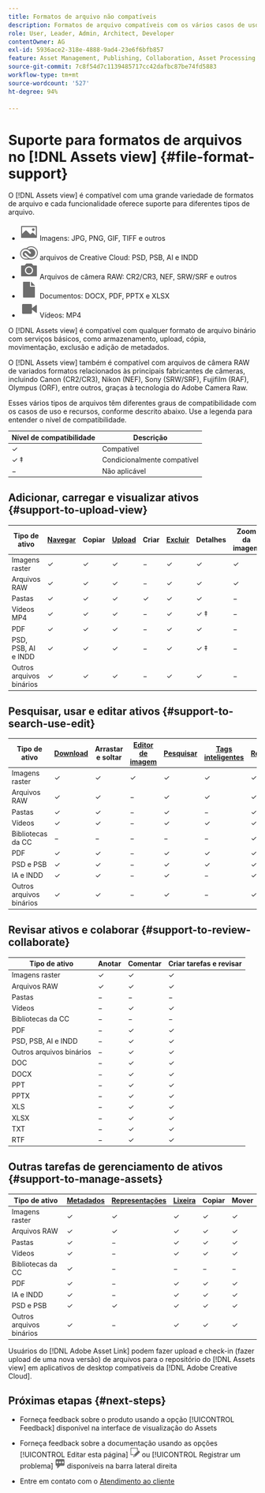 ```yaml
---
title: Formatos de arquivo não compatíveis
description: Formatos de arquivo compatíveis com os vários casos de uso do  [!DNL Assets view]
role: User, Leader, Admin, Architect, Developer
contentOwner: AG
exl-id: 5936ace2-318e-4888-9ad4-23e6f6bfb857
feature: Asset Management, Publishing, Collaboration, Asset Processing
source-git-commit: 7c8f54d7c1139485717cc42dafbc87be74fd5883
workflow-type: tm+mt
source-wordcount: '527'
ht-degree: 94%

---
```


# Suporte para formatos de arquivos no [!DNL Assets view] {#file-format-support}

O [!DNL Assets view] é compatível com uma grande variedade de formatos de arquivo e cada funcionalidade oferece suporte para diferentes tipos de arquivo.

* ![ícone de tipo de arquivo de imagem](assets/image-icon.svg) Imagens: JPG, PNG, GIF, TIFF e outros
* ![ícone do creative cloudtype](assets/creative-cloud-files.svg) arquivos de Creative Cloud: PSD, PSB, AI e INDD
* ![ícone de tipo de câmera](assets/camera-icon.svg) Arquivos de câmera RAW: CR2/CR3, NEF, SRW/SRF e outros
* ![ícone de tipo de arquivo do documento](assets/document-icon.svg) Documentos: DOCX, PDF, PPTX e XLSX
* ![ícone de tipo de arquivo de vídeo](assets/video-icon.svg) Vídeos: MP4

O [!DNL Assets view] é compatível com qualquer formato de arquivo binário com serviços básicos, como armazenamento, upload, cópia, movimentação, exclusão e adição de metadados.

O [!DNL Assets view] também é compatível com arquivos de câmera RAW de variados formatos relacionados às principais fabricantes de câmeras, incluindo Canon (CR2/CR3), Nikon (NEF), Sony (SRW/SRF), Fujifilm (RAF), Olympus (ORF), entre outros, graças à tecnologia do Adobe Camera Raw.

Esses vários tipos de arquivos têm diferentes graus de compatibilidade com os casos de uso e recursos, conforme descrito abaixo. Use a legenda para entender o nível de compatibilidade.

| Nível de compatibilidade | Descrição |
|-------------------|-------------------------|
| ✓ | Compatível |
| ✓ ‡ | Condicionalmente compatível |
| − | Não aplicável |

## Adicionar, carregar e visualizar ativos {#support-to-upload-view}

<!-- TBD: For AEM, AI files require the PDF option to be selected when saving the AI file.
-->

| Tipo de ativo | [Navegar](/help/assets/navigate-assets-view.md) | Copiar | [Upload](/help/assets/add-delete-assets-view.md) | Criar | [Excluir](/help/assets/add-delete-assets-view.md#delete-assets) | Detalhes | Zoom da imagem | [Visualizado recentemente](/help/assets/navigate-assets-view.md) |
|-------------------|----------|----------|----------|----------|----------|-------------------|------------|-----------------|
| Imagens raster | ✓ | ✓ | ✓ | − | ✓ | ✓ | ✓ | ✓ |
| Arquivos RAW | ✓ | ✓ | ✓ | − | ✓ | ✓ | ✓ | ✓ |
| Pastas | ✓ | ✓ | ✓ | ✓ | ✓ | ✓ | − | − |
| Vídeos MP4 | ✓ | ✓ | ✓ | − | ✓ | ✓ ‡ | − | ✓ |
| PDF | ✓ | ✓ | ✓ | − | ✓ | ✓ | − | ✓ |
| PSD, PSB, AI e INDD | ✓ | ✓ | ✓ | − | ✓ | ✓ ‡ | − | ✓ |
| Outros arquivos binários | ✓ | ✓ | ✓ | − | ✓ | ✓ | − | ✓ |

<!-- Hiding CC Libraries (considered beta) as per PM feedback.
| CC Libraries  | &#10003; | &minus;  | &#10003; | &#10003; | &#10003; | &#10003; | &minus;    | &minus;         |
-->

## Pesquisar, usar e editar ativos {#support-to-search-use-edit}

| Tipo de ativo | [Download](/help/assets/manage-organize-assets-view.md#download) | Arrastar e soltar | [Editor de imagem](/help/assets/edit-images-assets-view.md) | [Pesquisar](/help/assets/search-assets-view.md) | [Tags inteligentes](/help/assets/metadata-assets-view.md#tags) | [Renomear](/help/assets/manage-organize-assets-view.md) | [Versões](/help/assets/manage-organize-assets-view.md#versions-of-assets) |
|---------------|----------|---------------|--------------|----------|------------|----------|----------|
| Imagens raster | ✓ | ✓ | ✓ | ✓ | ✓ | ✓ | ✓ |
| Arquivos RAW | ✓ | ✓ | − | ✓ | ✓ | ✓ | ✓ | ✓ |
| Pastas | ✓ | ✓ | − | ✓ | − | ✓ | ✓ |
| Vídeos | ✓ | ✓ | − | ✓ | ✓ | ✓ | ✓ |
| Bibliotecas da CC | − | − | − | − | − | ✓ | ✓ |
| PDF | ✓ | ✓ | − | ✓ | ✓ | ✓ | ✓ |
| PSD e PSB | ✓ | ✓ | − | ✓ | ✓ | ✓ | ✓ |
| IA e INDD | ✓ | ✓ | − | ✓ | − | ✓ | ✓ |
| Outros arquivos binários | ✓ | ✓ | − | ✓ | − | ✓ | ✓ |


## Revisar ativos e colaborar {#support-to-review-collaborate}

| Tipo de ativo | Anotar | Comentar | Criar tarefas e revisar |
|---------------|----------|----------|-------------------------|
| Imagens raster | ✓ | ✓ | ✓ |
| Arquivos RAW | ✓ | ✓ | ✓ |
| Pastas | − | − | − |
| Vídeos | − | ✓ | ✓ |
| Bibliotecas da CC | − | − | − |
| PDF | − | ✓ | ✓ |
| PSD, PSB, AI e INDD | − | ✓ | ✓ |
| Outros arquivos binários | − | ✓ | ✓ |
| DOC | − | ✓ | ✓ |
| DOCX | − | ✓ | ✓ |
| PPT | − | ✓ | ✓ |
| PPTX | − | ✓ | ✓ |
| XLS | − | ✓ | ✓ |
| XLSX | − | ✓ | ✓ |
| TXT | − | ✓ | ✓ |
| RTF | − | ✓ | ✓ |

## Outras tarefas de gerenciamento de ativos {#support-to-manage-assets}

| Tipo de ativo | [Metadados](/help/assets/metadata-assets-view.md) | [Representações](/help/assets/add-delete-assets-view.md#renditions) | [Lixeira](/help/assets/add-delete-assets-view.md#delete-assets) | Copiar | Mover |
|---------------|-------------------|------------|----------|----------|----------|
| Imagens raster | ✓ | ✓ | ✓ | ✓ | ✓ |
| Arquivos RAW | ✓ | ✓ | ✓ | ✓ | ✓ |
| Pastas | ✓ | − | ✓ | ✓ | ✓ |
| Vídeos | ✓ | − | ✓ | ✓ | ✓ |
| Bibliotecas da CC | ✓ | − | − | − | − |
| PDF | ✓ | − | ✓ | ✓ | ✓ |
| IA e INDD | ✓ | − | ✓ | ✓ | ✓ |
| PSD e PSB | ✓ | ✓ | ✓ | ✓ | ✓ |
| Outros arquivos binários | ✓ | − | ✓ | ✓ | ✓ |

Usuários do [!DNL Adobe Asset Link] podem fazer upload e check-in (fazer upload de uma nova versão) de arquivos para o repositório do [!DNL Assets view] em aplicativos de desktop compatíveis da [!DNL Adobe Creative Cloud].

<!-- TBD: Saving the template table separately for later use.
| Asset type    | Features |
|---------------|----------|
| Raster images |          |
| Folders       |          |
| Videos        |          |
| CC Libraries  |          |
| PDF files     |          |
| PSD, PSB           |          |
| AI            |          |
| INDD          |          |

>[!MORELIKETHIS]
>
>* []()
-->

## Próximas etapas {#next-steps}

* Forneça feedback sobre o produto usando a opção [!UICONTROL Feedback] disponível na interface de visualização do Assets

* Forneça feedback sobre a documentação usando as opções [!UICONTROL Editar esta página] ![editar a página](assets/do-not-localize/edit-page.png) ou [!UICONTROL Registrar um problema] ![criar um problema do GitHub](assets/do-not-localize/github-issue.png) disponíveis na barra lateral direita

* Entre em contato com o [Atendimento ao cliente](https://experienceleague.adobe.com/?support-solution=General&amp;lang=pt-BR#support)
